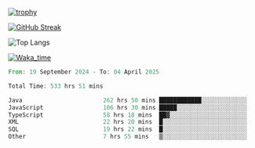 <!--
**ren-joey/ren-joey** is a ✨ _special_ ✨ repository because its `README.md` (this file) appears on your GitHub profile.

Here are some ideas to get you started:

- 🔭 I’m currently working on ...
- 🌱 I’m currently learning ...
- 👯 I’m looking to collaborate on ...
- 🤔 I’m looking for help with ...
- 💬 Ask me about ...
- 📫 How to reach me: ...
- 😄 Pronouns: ...
- ⚡ Fun fact: ...
-->

[![trophy](https://github-profile-trophy.vercel.app/?username=ren-joey&theme=darkhub&column=5)](https://github.com/ren-joey)

[![GitHub Streak](https://streak-stats.demolab.com/?user=ren-joey&theme=dark)](https://github.com/ren-joey)

![Top Langs](https://github-readme-stats.vercel.app/api/top-langs?username=ren-joey&show_icons=true&layout=compact&locale=en&hide=html,CSS,scss,Pug,Twig&theme=dark)

[![Waka_time](https://github-readme-stats.vercel.app/api/wakatime?username=joeyren&theme=dark)](https://github.com/ren-joey)

<!--START_SECTION:waka-->

```rust
From: 19 September 2024 - To: 04 April 2025

Total Time: 533 hrs 51 mins

Java                       262 hrs 50 mins ████████████░░░░░░░░░░░░░   48.51 %
JavaScript                 106 hrs 30 mins █████░░░░░░░░░░░░░░░░░░░░   19.66 %
TypeScript                 58 hrs 18 mins  ██▓░░░░░░░░░░░░░░░░░░░░░░   10.76 %
XML                        22 hrs 20 mins  █░░░░░░░░░░░░░░░░░░░░░░░░   04.12 %
SQL                        19 hrs 22 mins  █░░░░░░░░░░░░░░░░░░░░░░░░   03.58 %
Other                      7 hrs 55 mins   ▒░░░░░░░░░░░░░░░░░░░░░░░░   01.46 %
```

<!--END_SECTION:waka-->
